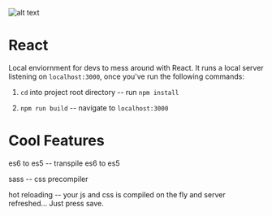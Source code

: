 

![alt text](https://media.giphy.com/media/113ZcqZZZH9AZy/giphy.gif)


# React

Local enviornment for devs to mess around with React. It runs a local server listening on `localhost:3000`, once you've run the following commands:

  1. `cd` into project root directory -- run `npm install`
  
  2. `npm run build` -- navigate to `localhost:3000`

# Cool Features

  es6 to es5 -- transpile es6 to es5
  
  sass -- css precompiler
  
  hot reloading -- your js and css is compiled on the fly and server refreshed... Just press save.
